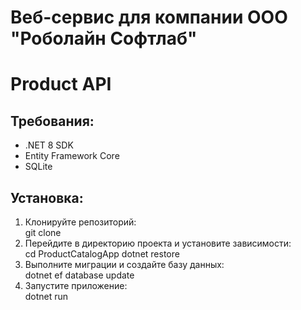 # Веб-сервис для компании ООО "Роболайн Софтлаб"
# Product API

## Требования:
- .NET 8 SDK
- Entity Framework Core
- SQLite

## Установка:
1. Клонируйте репозиторий:  
   git clone <URL>
2. Перейдите в директорию проекта и установите зависимости:  
    cd ProductCatalogApp
    dotnet restore
3. Выполните миграции и создайте базу данных:  
    dotnet ef database update
4. Запустите приложение:  
    dotnet run

